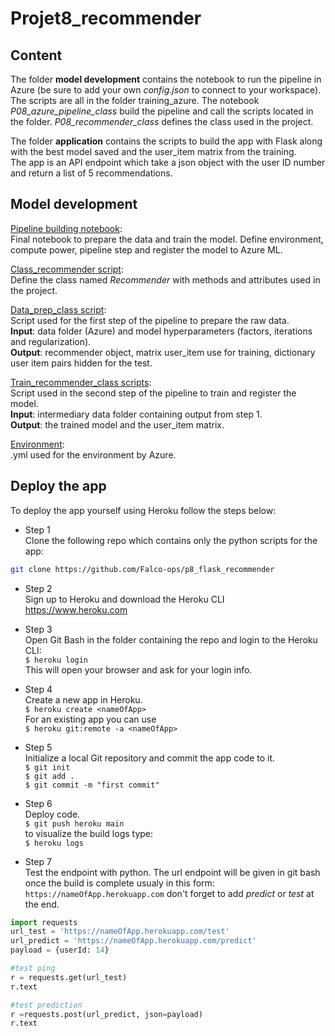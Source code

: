 # Projet8_recommender
## Content
The folder **model development** contains the notebook to run the pipeline in Azure (be sure to add your own *config.json* to connect to your workspace). The scripts are all in the folder training_azure. The notebook *P08_azure_pipeline_class* build the pipeline and call the scripts located in the folder. *P08_recommender_class* defines the class used in the project. 
  
The folder **application** contains the scripts to build the app with Flask along with the best model saved and the user_item matrix from the training.  
The app is an API endpoint which take a json object with the user ID number and return a list of 5 recommendations.

## Model development  
[Pipeline building notebook](https://github.com/Falco-ops/projet8_recommender/blob/main/model_devlopment/p08_azure_pipeline_Class.ipynb):  
Final notebook to prepare the data and train the model. Define environment, compute power, pipeline step and register the model to Azure ML.  

[Class_recommender script](https://github.com/Falco-ops/projet8_recommender/blob/main/model_devlopment/training_azure/class_recommender.py):  
Define the class named _Recommender_ with methods and attributes used in the project.  

[Data_prep_class script](https://github.com/Falco-ops/projet8_recommender/blob/main/model_devlopment/training_azure/data_prep_class.py):  
Script used for the first step of the pipeline to prepare the raw data.  
**Input**: data folder (Azure) and model hyperparameters (factors, iterations and regularization).  
**Output**: recommender object, matrix user_item use for training, dictionary user item pairs hidden for the test.

[Train_recommender_class scripts](https://github.com/Falco-ops/projet8_recommender/blob/main/model_devlopment/training_azure/train_recommender_class.py):    
Script used in the second step of the pipeline to train and register the model.  
**Input**: intermediary data folder containing output from step 1.  
**Output**: the trained model and the user_item matrix.

[Environment](https://github.com/Falco-ops/projet8_recommender/blob/main/model_devlopment/training_azure/env-p8.yml):  
.yml used for the environment by Azure.


## Deploy the app
To deploy the app yourself using Heroku follow the steps below:  
* Step 1  
Clone the following repo which contains only the python scripts for the app:  
```bash
git clone https://github.com/Falco-ops/p8_flask_recommender
```  
  
 * Step 2  
 Sign up to Heroku and download the Heroku CLI <https://www.heroku.com>
 
 * Step 3  
 Open Git Bash in the folder containing the repo and login to the Heroku CLI:  
 `$ heroku login`  
 This will open your browser and ask for your login info.
 
 * Step 4  
 Create a new app in Heroku.  
 `$ heroku create <nameOfApp>`  
  For an existing app you can use  
 `$ heroku git:remote -a <nameOfApp>`
 
 * Step 5  
 Initialize a local Git repository and commit the app code to it.  
 `$ git init`  
 `$ git add .`  
 `$ git commit -m "first commit"`
 
 * Step 6  
 Deploy code.    
 `$ git push heroku main`  
 to visualize the build logs type:  
 `$ heroku logs`
 
 * Step 7  
 Test the endpoint with python.
 The url endpoint will be given in git bash once the build is complete usualy in this form: `https://nameOfApp.herokuapp.com`
 don't forget to add *predict* or *test* at the end.
 ```python
 import requests
 url_test = 'https://nameOfApp.herokuapp.com/test'
 url_predict = 'https://nameOfApp.herokuapp.com/predict'
 payload = {userId: 14}
 
 #test ping
 r = requests.get(url_test)
 r.text
 
 #test prediction
 r =requests.post(url_predict, json=payload)
 r.text
 ```
 
 
 
 
